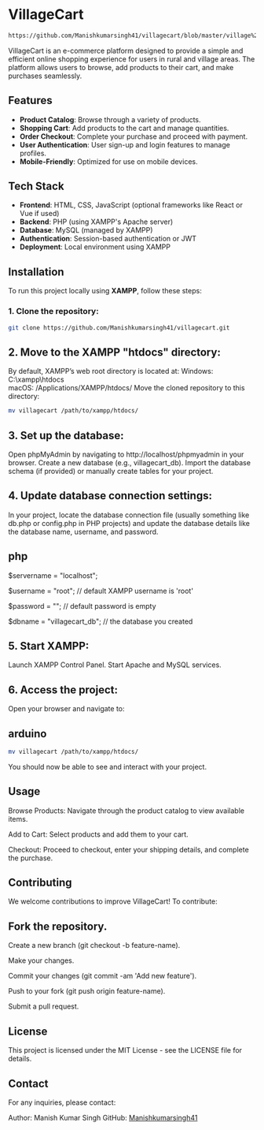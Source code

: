 # VillageCart
```bash
https://github.com/Manishkumarsingh41/villagecart/blob/master/village%20cart.jpg
```
VillageCart is an e-commerce platform designed to provide a simple and efficient online shopping experience for users in rural and village areas. The platform allows users to browse, add products to their cart, and make purchases seamlessly.

## Features

- **Product Catalog**: Browse through a variety of products.
- **Shopping Cart**: Add products to the cart and manage quantities.
- **Order Checkout**: Complete your purchase and proceed with payment.
- **User Authentication**: User sign-up and login features to manage profiles.
- **Mobile-Friendly**: Optimized for use on mobile devices.

## Tech Stack

- **Frontend**: HTML, CSS, JavaScript (optional frameworks like React or Vue if used)
- **Backend**: PHP (using XAMPP's Apache server)
- **Database**: MySQL (managed by XAMPP)
- **Authentication**: Session-based authentication or JWT
- **Deployment**: Local environment using XAMPP

## Installation

To run this project locally using **XAMPP**, follow these steps:

### 1. Clone the repository:

```bash
git clone https://github.com/Manishkumarsingh41/villagecart.git

```
## 2. Move to the XAMPP "htdocs" directory:

By default, XAMPP’s web root directory is located at:
Windows: C:\xampp\htdocs\
macOS: /Applications/XAMPP/htdocs/
Move the cloned repository to this directory:

```bash
mv villagecart /path/to/xampp/htdocs/
```
## 3. Set up the database:
Open phpMyAdmin by navigating to http://localhost/phpmyadmin in your browser.
Create a new database (e.g., villagecart_db).
Import the database schema (if provided) or manually create tables for your project.

## 4. Update database connection settings:
In your project, locate the database connection file (usually something like db.php or config.php in PHP projects) and update the database details like the database name, username, and password.

## php

$servername = "localhost";

$username = "root";  // default XAMPP username is 'root'

$password = "";  // default password is empty

$dbname = "villagecart_db";  // the database you created


## 5. Start XAMPP:
Launch XAMPP Control Panel.
Start Apache and MySQL services.

## 6. Access the project:
Open your browser and navigate to:

## arduino
```bash
mv villagecart /path/to/xampp/htdocs/
```

You should now be able to see and interact with your project.

## Usage
Browse Products: Navigate through the product catalog to view available items.

Add to Cart: Select products and add them to your cart.

Checkout: Proceed to checkout, enter your shipping details, and complete the purchase.

## Contributing
We welcome contributions to improve VillageCart! To contribute:

## Fork the repository.

Create a new branch (git checkout -b feature-name).

Make your changes.

Commit your changes (git commit -am 'Add new feature').

Push to your fork (git push origin feature-name).

Submit a pull request.


## License
This project is licensed under the MIT License - see the LICENSE file for details.

## Contact
For any inquiries, please contact:

Author: Manish Kumar Singh
GitHub: [Manishkumarsingh41](https://github.com/Manishkumarsingh41)

